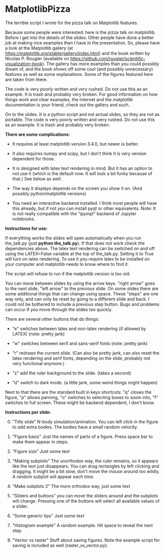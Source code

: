 # MatplotlibPizza
The terrible script I wrote for the pizza talk on Matplotlib features. 

Because some people were interested: here is the pizza talk on matplotlib. Before I get into the details of the slides: Other people have done a better job at making nice examples than I have in the presentation. So, please have a look at the Matplotlib gallery (at https://matplotlib.org/stable/gallery/index.html) and the book written by Nicolas P. Rougier (available on https://github.com/rougier/scientific-visualization-book). The gallery has more examples than you could possibly dream of, and the book shows off some cool (and possibly unnecessary) features as well as some explanations. Some of the figures featured here are taken from there. 


The code is very poorly written and very rushed. Do not use this as an example. It is trash and probably very broken. For good information on how things work and clear examples, the internet and the matplotlib documentation is your friend, check out the gallery and such.


On to the slides. It is a python script and not actual slides, so they are not as portable. The code is very poorly written and very rushed. Do not use this as an example. It is trash and probably very broken.


**There are some complications:**

- It requires at least matplotlib version 3.4.0, but newer is better.

- It also requires numpy and scipy, but I don't think it is very version dependent for those.

- It is designed with latex text rendering in mind. But it has an option to not use it (which is the default now. It will look a bit funky because of that.) See below as well.

- The way it displays depends on the screen you show it on. (And possibly python/matplotlib versions)

- You need an interactive backend installed. I think most people will have this already, but if not you can install pyqt or other equivalents. Note: It is not really compatible with the "ipympl" backend of Jupyter notebooks.


**Instructions for use:**

If everything works the slides will open automatically when you run the_talk.py (just **python the_talk.py**). If that does not work check the dependencies above. The latex text rendering can be switched on and off using the LATEX=False variable at the top of the_talk.py. Setting it to True will turn on latex rendering. To use it you require latex to be installed on your computer and matplotlib needs to know where to find it.

The script will refuse to run if the matplotlib version is too old.


You can move between slides by using the arrow keys. "right arrow" goes to the next slide, "left arrow" to the previous slide. On some slides there are some additional things that can change using space. These "steps" are one way only, and can only be reset by going to a different slide and back. I could not be bothered to include a previous step button. Bugs and problems can occur if you move through the slides too quickly.


There are several other buttons that do things:

- "e" switches between latex and non-latex rendering (if allowed by LATEX) (note: pretty jank)

- "w" switches between serif and sans-serif fonts (note: pretty jank)

- "r" redraws the current slide. (Can also be pretty jank, can also reset the latex rendering and serif fonts, depending on the slide, probably not very functional anymore.)

- "z" add the ruler background to the slide. (takes a second)

- "d" switch to dark mode. (a little jank, some weird things might happen)


Next to that there are the standard built in keys shortcuts: "q" closes the figure, "p" allows panning, "o" switches to selecting boxes to zoom into, "f" switches to full screen. These might be backend dependent, I don't know.


**Instructions per slide:**

0. "Title slide" N-body simulation/animation. You can left click in the figure to add extra bodies. The bodies have a small random velocity. 

1. "Figure basis" Just the names of parts of a figure. Press space bar to make them appear in steps.

2. "Figure size" Just some text

3. "Making subplots" The unorthodox way, the ruler remains, so it appears like the text just disappears. You can drag rectangles by left clicking and dragging. It might be a bit slow, don't move the mouse around too wildly. A random subplot will appear each time.

4. "Make subplots 2" The more orthodox way, just some text

5. "Sliders and buttons" you can move the sliders around and the subplots will change. Pressing one of the buttons will select all available values of a slider.

6. "Some generic tips" Just some text

7. "Histogram example" A random example. Hit space to reveal the next step.

8. "Vector vs raster" Stuff about saving figures. Note the example script for saving is included as well (raster_vs_vector.py).



